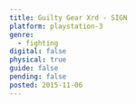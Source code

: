 ```yaml
---
title: Guilty Gear Xrd - SIGN
platform: playstation-3
genre:
  - fighting
digital: false
physical: true
guide: false
pending: false
posted: 2015-11-06
---
```

